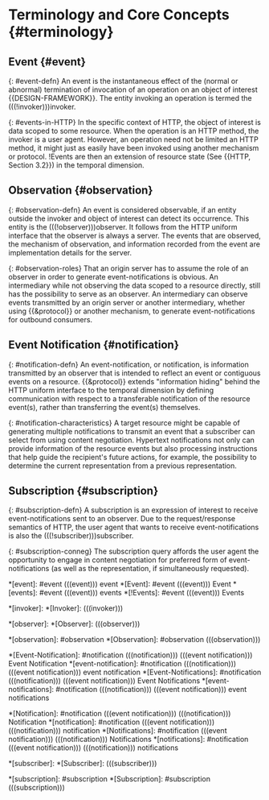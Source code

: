# Terminology and Core Concepts {#terminology}

## Event {#event}

{: #event-defn}
An event is the instantaneous effect of the (normal or abnormal) termination of invocation of an operation on an object of interest {{DESIGN-FRAMEWORK}}. The entity invoking an operation is termed the (((!invoker)))i&zwnj;nvoker.

{: #events-in-HTTP}
In the specific context of HTTP, the object of interest is data scoped to some resource. When the operation is an HTTP method, the invoker is a user agent. However, an operation need not be limited an HTTP method, it might just as easily have been invoked using another mechanism or protocol. !Events are then an extension of resource state (See {{HTTP, Section 3.2}}) in the temporal dimension.

## Observation {#observation}

{: #observation-defn}
An event is considered observable, if an entity outside the invoker and object of interest can detect its occurrence. This entity is the (((!observer)))o&zwnj;bserver. It follows from the HTTP uniform interface that the observer is always a server. The events that are observed, the mechanism of observation, and information recorded from the event are implementation details for the server.

{: #observation-roles}
That an origin server has to assume the role of an observer in order to generate event-notifications is obvious. An intermediary while not observing the data scoped to a resource directly, still has the possibility to serve as an observer. An intermediary can observe events transmitted by an origin server or another intermediary, whether using {{&protocol}} or another mechanism, to generate event-notifications for outbound consumers.

## Event Notification {#notification}

{: #notification-defn}
An event-notification, or notification, is information transmitted by an observer that is intended to reflect an event or contiguous events on a resource. {{&protocol}} extends "information hiding" behind the HTTP uniform interface to the temporal dimension by defining communication with respect to a transferable notification of the resource event(s), rather than transferring the event(s) themselves.

{: #notification-characteristics}
A target resource might be capable of generating multiple notifications to transmit an event that a subscriber can select from using content negotiation. Hypertext notifications not only can provide information of the resource events but also processing instructions that help guide the recipient's future actions, for example, the possibility to determine the current representation from a previous representation.

## Subscription {#subscription}

{: #subscription-defn}
A subscription is an expression of interest to receive event-notifications sent to an observer. Due to the request/response semantics of HTTP, the user agent that wants to receive event-notifications is also the (((!subscriber)))s&zwnj;ubscriber.

{: #subscription-conneg}
The subscription query affords the user agent the opportunity to engage in content negotiation for preferred form of event-notifications (as well as the representation, if simultaneously requested).

*[event]: #event (((event))) event
*[Event]: #event (((event))) Event
*[events]: #event (((event))) events
*[!Events]: #event (((event))) Events

*[invoker]:
*[Invoker]: (((invoker)))

*[observer]:
*[Observer]: (((observer)))

*[observation]: #observation
*[Observation]: #observation (((observation)))

*[Event-Notification]: #notification (((notification))) (((event notification))) Event Notification
*[event-notification]: #notification (((notification))) (((event notification))) event notification
*[Event-Notifications]: #notification (((notification))) (((event notification))) Event Notifications
*[event-notifications]: #notification (((notification))) (((event notification))) event notifications

*[Notification]: #notification (((event notification))) (((notification))) Notification
*[notification]: #notification (((event notification))) (((notification))) notification
*[Notifications]: #notification (((event notification))) (((notification))) Notifications
*[notifications]: #notification (((event notification))) (((notification))) notifications

*[subscriber]:
*[Subscriber]: (((subscriber)))

*[subscription]: #subscription
*[Subscription]: #subscription (((subscription)))
